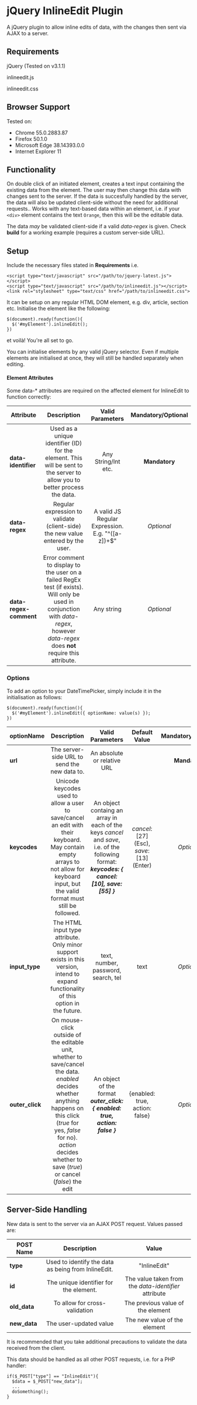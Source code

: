 # jQuery InlineEdit Plugin

A jQuery plugin to allow inline edits of data, with the changes then sent via AJAX to a server.

## Requirements

jQuery (Tested on v3.1.1)

inlineedit.js

inlineedit.css

## Browser Support

Tested on:
* Chrome 55.0.2883.87
* Firefox 50.1.0
* Microsoft Edge 38.14393.0.0
* Internet Explorer 11

## Functionality

On double click of an initiated element, creates a text input containing the existing data from the element. The user may then change this data with changes sent to the server. If the data is succesfully handled by the server, the data will also be updated client-side without the need for additional requests.. Works with any text-based data within an element, i.e. if your `<div>` element contains the text `Orange`, then this will be the editable data.

The data *may* be validated client-side if a valid *data-regex* is given. Check **build** for a working example (requires a custom server-side URL).

## Setup

Include the necessary files stated in **Requirements** i.e.
```
<script type="text/javascript" src="/path/to/jquery-latest.js"></script>
<script type="text/javascript" src="/path/to/inlineedit.js"></script>
<link rel="stylesheet" type="text/css" href="/path/to/inlineedit.css">
```

It can be setup on any regular HTML DOM element, e.g. div, article, section etc. Initialise the element like the following:
```
$(document).ready(function(){
  $('#myElement').inlineEdit();
})
```
et voilà! You're all set to go.

You can initialise elements by any valid jQuery selector. Even if multiple elements are initialised at once, they will still be handled separately when editing.

#### Element Attributes

Some data-* attributes are required on the affected element for InlineEdit to function correctly:

| Attribute | Description | Valid Parameters  | Mandatory/Optional |
| ------------- |:-------------:|:-----------------:|:------:
| **data-identifier** | Used as a unique identifier (ID) for the element. This will be sent to the server to allow you to better process the data. | Any String/Int etc. | **Mandatory** |
| **data-regex** | Regular expression to validate (client-side) the new value entered by the user. | A valid JS Regular Expression. E.g. "^([a-z])+$" | *Optional* |
| **data-regex-comment** | Error comment to display to the user on a failed RegEx test (if exists). Will only be used in conjunction with *data-regex*, however *data-regex* does **not** require this attribute. | Any string | *Optional* |

### Options

To add an option to your DateTimePicker, simply include it in the initialisation as follows:
```
$(document).ready(function(){
  $('#myElement').inlineEdit({ optionName: value(s) });
})
```


| optionName    | Description   | Valid Parameters  | Default Value | Mandatory/Optional |
| ------------- |:-------------:|:-----------------:|:------:|:-----:|
| **url** | The server-side URL to send the new data to. | An absolute or relative URL |  | **Mandatory** |
| **keycodes** | Unicode keycodes used to allow a user to save/cancel an edit with their keyboard. May contain empty arrays to not allow for keyboard input, but the valid format must still be followed. | An object containg an array in each of the keys *cancel* and *save*, i.e. of the following format: ***keycodes: { cancel: [10], save: [55] }*** | *cancel*: [27] (Esc), *save*: [13] (Enter) | *Optional* |
| **input_type** | The HTML input type attribute. Only minor support exists in this version, intend to expand functionality of this option in the future. | text, number, password, search, tel | text | *Optional* |
| **outer_click** | On mouse-click outside of the editable unit, whether to save/cancel the data. *enabled* decides whether anything happens on this click (*true* for yes, *false* for no). *action* decides whether to save (*true*) or cancel (*false*) the edit | An object of the format ***outer_click: { enabled: true, action: false }*** | {enabled: true, action: false} | *Optional* |

## Server-Side Handling

New data is sent to the server via an AJAX POST request. Values passed are:

| POST Name | Description | Value |
| ------------- |:-------------:|:-----------------:|
| **type** | Used to identify the data as being from InlineEdit. | "InlineEdit" |
| **id** | The unique identifier for the element. | The value taken from the *data-identifier* attribute |
| **old_data** | To allow for cross-validation | The previous value of the element |
| **new_data** | The user-updated value | The new value of the element |

It is recommended that you take additional precautions to validate the data received from the client.

This data should be handled as all other POST requests, i.e. for a PHP handler:
```
if($_POST["type"] == "InlineEdit"){
  $data = $_POST["new_data"];
  ...
  doSomething();
}
```
